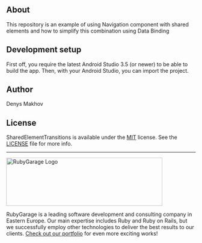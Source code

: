 ## About
This repository is an example of using Navigation component with shared elements and how to simplify this combination using Data Binding

## Development setup

First off, you require the latest Android Studio 3.5 (or newer) to be able to build the app.
Then, with your Android Studio, you can import the project.

## Author

Denys Makhov

## License

SharedElementTransitions is available under the [MIT](https://opensource.org/licenses/MIT) license. See the [LICENSE](https://github.com/DenysZP/SharedElementTransitions/blob/master/LICENSE) file for more info.

***
<a href="https://rubygarage.org/"><img src="https://rubygarage.s3.amazonaws.com/assets/assets/rg_color_logo_horizontal-919afc51a81d2e40cb6a0b43ee832e3fcd49669d06785156d2d16fd0d799f89e.png" alt="RubyGarage Logo" width="415" height="128"></a>

RubyGarage is a leading software development and consulting company in Eastern Europe. Our main expertise includes Ruby and Ruby on Rails, but we successfully employ other technologies to deliver the best results to our clients. [Check out our portfolio](https://rubygarage.org/portfolio) for even more exciting works!
